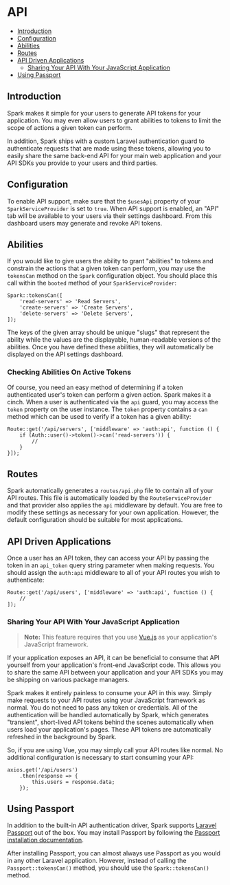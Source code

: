 # API

- [Introduction](#introduction)
- [Configuration](#configuration)
- [Abilities](#abilities)
- [Routes](#routes)
- [API Driven Applications](#api-driven-applications)
    - [Sharing Your API With Your JavaScript Application](#sharing-your-api)
- [Using Passport](#using-passport)

<a name="introduction"></a>
## Introduction

Spark makes it simple for your users to generate API tokens for your application. You may even allow users to grant abilities to tokens to limit the scope of actions a given token can perform.

In addition, Spark ships with a custom Laravel authentication guard to authenticate requests that are made using these tokens, allowing you to easily share the same back-end API for your main web application and your API SDKs you provide to your users and third parties.

<a name="configuration"></a>
## Configuration

To enable API support, make sure that the `$usesApi` property of your `SparkServiceProvider` is set to `true`. When API support is enabled, an "API" tab will be available to your users via their settings dashboard. From this dashboard users may generate and revoke API tokens.

<a name="abilities"></a>
## Abilities

If you would like to give users the ability to grant "abilities" to tokens and constrain the actions that a given token can perform, you may use the `tokensCan` method on the `Spark` configuration object. You should place this call within the `booted` method of your `SparkServiceProvider`:

    Spark::tokensCan([
        'read-servers' => 'Read Servers',
        'create-servers' => 'Create Servers',
        'delete-servers' => 'Delete Servers',
    ]);

The keys of the given array should be unique "slugs" that represent the ability while the values are the displayable, human-readable versions of the abilities. Once you have defined these abilities, they will automatically be displayed on the API settings dashboard.

### Checking Abilities On Active Tokens

Of course, you need an easy method of determining if a token authenticated user's token can perform a given action. Spark makes it a cinch. When a user is authenticated via the `api` guard, you may access the `token` property on the user instance. The `token` property contains a `can` method which can be used to verify if a token has a given ability:

    Route::get('/api/servers', ['middleware' => 'auth:api', function () {
        if (Auth::user()->token()->can('read-servers')) {
            //
        }
    }]);

<a name="routes"></a>
## Routes

Spark automatically generates a `routes/api.php` file to contain all of your API routes. This file is automatically loaded by the `RouteServiceProvider` and that provider also applies the `api` middleware by default. You are free to modify these settings as necessary for your own application. However, the default configuration should be suitable for most applications.

<a name="api-driven-applications"></a>
## API Driven Applications

Once a user has an API token, they can access your API by passing the token in an `api_token` query string parameter when making requests. You should assign the `auth:api` middleware to all of your API routes you wish to authenticate:

    Route::get('/api/users', ['middleware' => 'auth:api', function () {
        //
    ]);

<a name="sharing-your-api"></a>
### Sharing Your API With Your JavaScript Application

> **Note:** This feature requires that you use [Vue.js](https://vuejs.org) as your application's JavaScript framework.

If your application exposes an API, it can be beneficial to consume that API yourself from your application's front-end JavaScript code. This allows you to share the same API between your application and your API SDKs you may be shipping on various package managers.

Spark makes it entirely painless to consume your API in this way. Simply make requests to your API routes using your JavaScript framework as normal. You do not need to pass any token or credentials. All of the authentication will be handled automatically by Spark, which generates "transient", short-lived API tokens behind the scenes automatically when users load your application's pages. These API tokens are automatically refreshed in the background by Spark.

So, if you are using Vue, you may simply call your API routes like normal. No additional configuration is necessary to start consuming your API:

    axios.get('/api/users')
        .then(response => {
            this.users = response.data;
        });


<a name="using-passport"></a>
## Using Passport

In addition to the built-in API authentication driver, Spark supports [Laravel Passport](https://laravel.com/docs/5.3/passport) out of the box. You may install Passport by following the [Passport installation documentation](https://laravel.com/docs/5.3/passport).

After installing Passport, you can almost always use Passport as you would in any other Laravel application. However, instead of calling the `Passport::tokensCan()` method, you should use the `Spark::tokensCan()` method.
